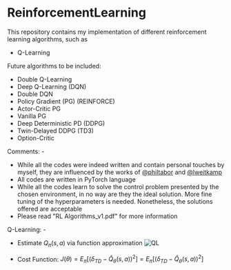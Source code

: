 # ReinforcementLearning
This repository contains my implementation of different reinforcement learning algorithms, such as
 - Q-Learning

Future algorithms to be included:
 - Double Q-Learning
 - Deep Q-Learning (DQN)
 - Double DQN
 - Policy Gradient (PG) (REINFORCE)
 - Actor-Critic PG
 - Vanilla PG
 - Deep Deterministic PD (DDPG)
 - Twin-Delayed DDPG (TD3)
 - Option-Critic

Comments: -
 - While all the codes were indeed written and contain personal touches by myself, they are influenced by the works of [@philtabor](https://github.com/philtabor) and [@lweitkamp](https://github.com/lweitkamp)
 - All codes are written in PyTorch language
 - While all the codes learn to solve the control problem presented by the chosen environment, in no way are they the ideal solution. More fine tuning of the hyperparameters is needed. Nonetheless, the solutions offered are acceptable
 - Please read "RL Algorithms_v1.pdf" for more information

Q-Learning: -
 - Estimate $Q_{\pi}(s, a)$ via function approximation
![QL](https://github.com/SaifAlWahaibi/ReinforcementLearning/assets/106843163/573616c2-038b-4845-8654-36cf31e9ee19)

 - Cost Function: $J(\theta)=E_{\pi}[(\delta_{TD} - \hat{Q}_{\theta}(s, a))^{2}]=E_{\pi}[(\delta_{TD} - \hat{Q}_{\theta}(s, a))^{2}]$

